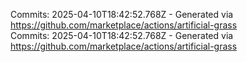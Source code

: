 Commits: 2025-04-10T18:42:52.768Z - Generated via https://github.com/marketplace/actions/artificial-grass
<br>
Commits: 2025-04-10T18:42:52.768Z - Generated via https://github.com/marketplace/actions/artificial-grass
<br>
